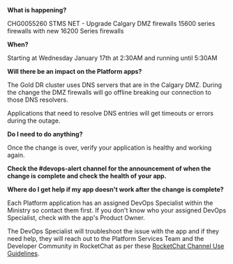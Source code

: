 
**What is happening?**

CHG0055260 STMS NET - Upgrade Calgary DMZ firewalls 15600 series firewalls with new 16200 Series firewalls

**When?**

Starting at Wednesday January 17th at 2:30AM and running until 5:30AM

**Will there be an impact on the Platform apps?**

The Gold DR cluster uses DNS servers that are in the Calgary DMZ. During the change the DMZ firewalls will go offline breaking our connection to those DNS resolvers.

Applications that need to resolve DNS entries will get timeouts or errors during the outage.

**Do I need to do anything?**

Once the change is over, verify your application is healthy and working again.

**Check the #devops-alert channel for the announcement of when the change is complete and check the health of your app.**

**Where do I get help if my app doesn't work after the change is complete?**

Each Platform application has an assigned DevOps Specialist within the Ministry so contact them first. If you don't know who your assigned DevOps Specialist, check with the app's Product Owner.

The DevOps Specialist will troubleshoot the issue with the app and if they need help, they will reach out to the Platform Services Team and the Developer Community in RocketChat as per these [RocketChat Channel Use Guidelines](https://docs.developer.gov.bc.ca/rocketchat-channel-descriptions/).
